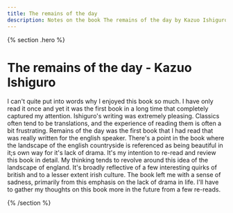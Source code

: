 ```yaml
---
title: The remains of the day
description: Notes on the book The remains of the day by Kazuo Ishiguro
---
```


{% section .hero %}
# The remains of the day - Kazuo Ishiguro
I can't quite put into words why I enjoyed this book so much. I have only read it once and yet it was the first book in a long time that completely captured my attention. Ishiguro's writing was extremely pleasing. Classics often tend to be translations, and the experience of reading them is often a bit frustrating. Remains of the day was the first book that I had read that was really written for the english speaker. There's a point in the book where the landscape of the english countryside is referenced as being beautiful in it;s own way for it's lack of drama. It's my intention to re-read and review this book in detail. My thinking tends to revolve around this idea of the landscape of england. It's broadly reflective of a few interesting quirks of british and to a lesser extent irish culture. The book left me with a sense of sadness, primarily from this emphasis on the lack of drama in life. I'll have to gather my thoughts on this book more in the future from a few re-reads. 

{% /section %}